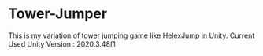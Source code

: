 # Tower-Jumper
This is my variation of tower jumping game like HelexJump in Unity. Current Used Unity Version : 2020.3.48f1
